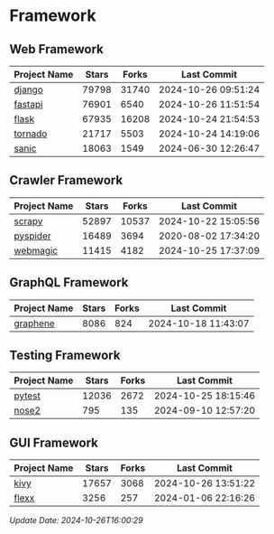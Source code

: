 # Framework

## Web Framework
| Project Name | Stars | Forks | Last Commit |
| ------------ | ----- | ----- | ----------- |
| [django](https://github.com/django/django) | 79798 | 31740 | 2024-10-26 09:51:24 |
| [fastapi](https://github.com/fastapi/fastapi) | 76901 | 6540 | 2024-10-26 11:51:54 |
| [flask](https://github.com/pallets/flask) | 67935 | 16208 | 2024-10-24 21:54:53 |
| [tornado](https://github.com/tornadoweb/tornado) | 21717 | 5503 | 2024-10-24 14:19:06 |
| [sanic](https://github.com/sanic-org/sanic) | 18063 | 1549 | 2024-06-30 12:26:47 |

## Crawler Framework
| Project Name | Stars | Forks | Last Commit |
| ------------ | ----- | ----- | ----------- |
| [scrapy](https://github.com/scrapy/scrapy) | 52897 | 10537 | 2024-10-22 15:05:56 |
| [pyspider](https://github.com/binux/pyspider) | 16489 | 3694 | 2020-08-02 17:34:20 |
| [webmagic](https://github.com/code4craft/webmagic) | 11415 | 4182 | 2024-10-25 17:37:09 |

## GraphQL Framework
| Project Name | Stars | Forks | Last Commit |
| ------------ | ----- | ----- | ----------- |
| [graphene](https://github.com/graphql-python/graphene) | 8086 | 824 | 2024-10-18 11:43:07 |

## Testing Framework
| Project Name | Stars | Forks | Last Commit |
| ------------ | ----- | ----- | ----------- |
| [pytest](https://github.com/pytest-dev/pytest) | 12036 | 2672 | 2024-10-25 18:15:46 |
| [nose2](https://github.com/nose-devs/nose2) | 795 | 135 | 2024-09-10 12:57:20 |

## GUI Framework
| Project Name | Stars | Forks | Last Commit |
| ------------ | ----- | ----- | ----------- |
| [kivy](https://github.com/kivy/kivy) | 17657 | 3068 | 2024-10-26 13:51:22 |
| [flexx](https://github.com/flexxui/flexx) | 3256 | 257 | 2024-01-06 22:16:26 |

*Update Date: 2024-10-26T16:00:29*